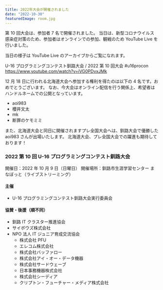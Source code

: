 ```yaml
---
title: 2022年大会が開催されました
date: "2022-10-30"
featuredImage: room.jpg
---
```


第 10 回大会は、参加者 7 名で開催されました。
当日は、新型コロナウイルス感染症対策のため、参加者はオンラインでの参加、観戦のため YouTube Live を行いました。

当日の様子は YouTube Live のアーカイブからご覧になれます。

U-16 プログラミングコンテスト釧路大会 / 2022 第 10 回大会 #u16procon
https://www.youtube.com/watch?v=iVG0PDvxJMk

12 月 18 日に行われる北海道大会へ参加する権利を得たのは以下の 4 名です。おめでとうございます。
なお、今大会はオンライン配信を行う関係上、希望者はハンドルネームでの公開となっています。

- aoi983
- 櫻井文太
- mk
- 断罪のケモミミ

また、北海道大会と同日に開催されますプレ全国大会へは、釧路大会で優勝した aoi983 さんが出場いたします。
北海道大会、プレ全国大会での躍進も期待しております！

### 2022 第 10 回 U-16 プログラミングコンテスト釧路大会

開催日：2022 年 10 月 9 日（日曜日）
開催場所：釧路市生涯学習センター まなぼっと（ライブストリーミング）

#### 主催

- U-16 プログラミングコンテスト釧路大会実行委員会

#### 協賛・後援（順不同）

- 釧路 IT クラスター推進協会
- サイボウズ株式会社
- NPO 法人 IT ジュニア育成交流協会
  - 株式会社 PFU
  - エレコム株式会社
  - 株式会社バッファロー
  - 株式会社アイ・オー・データ機器
  - 株式会社サードウェーブ
  - 日本事務機器株式会社
  - 株式会社シーディア
  - クリプトン・フューチャー・メディア株式会社
